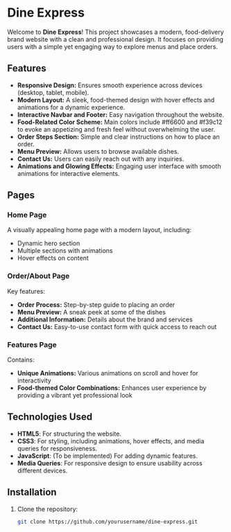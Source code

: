 # Dine Express

Welcome to **Dine Express**! This project showcases a modern, food-delivery brand website with a clean and professional design. It focuses on providing users with a simple yet engaging way to explore menus and place orders.

## Features

- **Responsive Design:** Ensures smooth experience across devices (desktop, tablet, mobile).
- **Modern Layout:** A sleek, food-themed design with hover effects and animations for a dynamic experience.
- **Interactive Navbar and Footer:** Easy navigation throughout the website.
- **Food-Related Color Scheme:** Main colors include #ff6600 and #f39c12 to evoke an appetizing and fresh feel without overwhelming the user.
- **Order Steps Section:** Simple and clear instructions on how to place an order.
- **Menu Preview:** Allows users to browse available dishes.
- **Contact Us:** Users can easily reach out with any inquiries.
- **Animations and Glowing Effects:** Engaging user interface with smooth animations for interactive elements.

## Pages

### Home Page
A visually appealing home page with a modern layout, including:
- Dynamic hero section
- Multiple sections with animations
- Hover effects on content

### Order/About Page
Key features:
- **Order Process:** Step-by-step guide to placing an order
- **Menu Preview:** A sneak peek at some of the dishes
- **Additional Information:** Details about the brand and services
- **Contact Us:** Easy-to-use contact form with quick access to reach out

### Features Page
Contains:
- **Unique Animations:** Various animations on scroll and hover for interactivity
- **Food-themed Color Combinations:** Enhances user experience by providing a vibrant yet professional look

## Technologies Used

- **HTML5**: For structuring the website.
- **CSS3**: For styling, including animations, hover effects, and media queries for responsiveness.
- **JavaScript**: (To be implemented) For adding dynamic features.
- **Media Queries**: For responsive design to ensure usability across different devices.

## Installation

1. Clone the repository:
   ```bash
   git clone https://github.com/yourusername/dine-express.git

